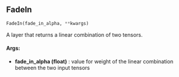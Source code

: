 ## FadeIn
```python
FadeIn(fade_in_alpha, **kwargs)
```
A layer that returns a linear combination of two tensors.

#### Args:

* **fade_in_alpha (float)** :  value for weight of the linear combination between the two input tensors